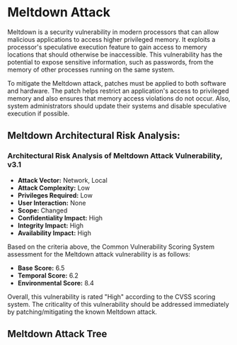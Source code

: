 # Meltdown Attack 

Meltdown is a security vulnerability in modern processors that can allow malicious applications to access higher privileged memory. It exploits a processor's speculative execution feature to gain access to memory locations that should otherwise be inaccessible. This vulnerability has the potential to expose sensitive information, such as passwords, from the memory of other processes running on the same system.

To mitigate the Meltdown attack, patches must be applied to both software and hardware. The patch helps restrict an application's access to privileged memory and also ensures that memory access violations do not occur. Also, system administrators should update their systems and disable speculative execution if possible.

## Meltdown Architectural Risk Analysis: 

### Architectural Risk Analysis of Meltdown Attack Vulnerability, v3.1

* **Attack Vector:** Network, Local
* **Attack Complexity:** Low
* **Privileges Required:** Low
* **User Interaction:** None
* **Scope:** Changed
* **Confidentiality Impact:** High
* **Integrity Impact:** High
* **Availability Impact:** High

Based on the criteria above, the Common Vulnerability Scoring System assessment for the Meltdown attack vulnerability is as follows:

* **Base Score:** 6.5
* **Temporal Score:** 6.2
* **Environmental Score:** 8.4

Overall, this vulnerability is rated "High" according to the CVSS scoring system. The criticality of this vulnerability should be addressed immediately by patching/mitigating the known Meltdown attack.

## Meltdown Attack Tree 
